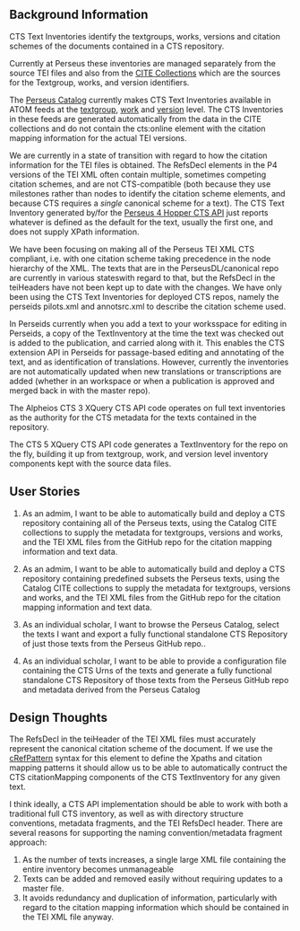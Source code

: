 ## Background Information

CTS Text Inventories identify the textgroups, works, versions and citation schemes of the documents contained in a CTS repository.  

Currently at Perseus these inventories are managed separately from the source TEI files and also from the [CITE Collections](http://catalog.perseus.org/cite-collections/) which are the sources for the Textgroup, works, and version identifiers.

The [Perseus Catalog](http://catalog.perseus.org) currently makes CTS Text Inventories available in ATOM feeds at the [textgroup](http://data.perseus.org/catalog/urn:cts:latinLit:phi0959/atom), [work](http://data.perseus.org/catalog/urn:cts:latinLit:phi0959.phi006/atom) and [version](http://data.perseus.org/catalog/urn:cts:latinLit:phi0959.phi006.perseus-lat1/atom) level.  The CTS Inventories in these feeds are generated automatically from the data in the CITE collections and do not contain the cts:online element with the citation mapping information for the actual TEI versions.

We are currently in a state of transition with regard to how the citation information for the TEI files is obtained.  The RefsDecl elements in the P4 versions of the TEI XML often contain multiple, sometimes competing citation schemes, and are not CTS-compatible (both because they use milestones rather than nodes to identify the citation scheme elements, and because CTS requires a *single* canonical scheme for a text). The CTS Text Inventory generated by/for the [Perseus 4 Hopper CTS API](http://www.perseus.tufts.edu/hopper/CTS?request=GetCapabilities) just reports whatever is defined as the default for the text, usually the first one, and does not supply XPath information.

We have been focusing on making all of the Perseus TEI XML CTS compliant, i.e. with one citation scheme taking precedence in the node hierarchy of the XML.  The texts that are in the PerseusDL/canonical repo are currently in various stateswith regard to that, but the RefsDecl in the teiHeaders have not been kept up to date with the changes. We have only been using the CTS Text Inventories for deployed CTS repos, namely the perseids pilots.xml and annotsrc.xml to describe the citation scheme used.

In Perseids currently when you add a text to your worksspace for editing in Perseids, a copy of the TextInventory at the time the text was checked out is added to the publication, and carried along with it. This enables the CTS extension API in Perseids for passage-based editing and annotating of the text, and as identification of translations. However, currently the inventories are not automatically updated when new translations or transcriptions are added (whether in an workspace or when a publication is approved and merged back in with the master repo).

The Alpheios CTS 3 XQuery CTS API code operates on full text inventories as the authority for the CTS metadata for the texts contained in the repository.

The CTS 5 XQuery CTS API code generates a TextInventory for the repo on the fly, building it up from textgroup, work, and version level inventory components kept with the source data files.

## User Stories

1. As an admim, I want to be able to automatically build and deploy a CTS repository containing all of the Perseus texts, using the Catalog CITE collections to supply the metadata for textgroups, versions and works, and the TEI XML files from the GitHub repo for the citation mapping information and text data.

1. As an admim, I want to be able to automatically build and deploy a CTS repository containing predefined subsets the Perseus texts, using the Catalog CITE collections to supply the metadata for textgroups, versions and works, and the TEI XML files from the GitHub repo for the citation mapping information and text data.

1. As an individual scholar, I want to browse the Perseus Catalog, select the texts I want and export a fully functional standalone CTS Repository of just those texts from the Perseus GitHub repo..

1. As an individual scholar, I want to be able to provide a configuration file containing the CTS Urns of the texts and generate a fully functional standalone CTS Repository of those texts from the Perseus GitHub repo and metadata derived from the Perseus Catalog

## Design Thoughts

The RefsDecl in the teiHeader of the TEI XML files must accurately represent the canonical citation scheme of the document. If we use the [cRefPattern](http://www.tei-c.org/release/doc/tei-p5-doc/en/html/ref-cRefPattern.html) syntax for this element to define the Xpaths and citation mapping patterns it should allow us to be able to automatically contruct the CTS citationMapping components of the CTS TextInventory for any given text.

I think ideally, a CTS API implementation should be able to work with both a traditional full CTS inventory, as well as with directory structure conventions, metadata fragments, and the TEI RefsDecl header. There are several reasons for supporting the naming convention/metadata fragment approach:

1. As the number of texts increases, a single large XML file containing the entire inventory becomes unmanageable
2. Texts can be added and removed easily without requiring updates to a master file.
3. It avoids redundancy and duplication of information, particularly with regard to the citation mapping information which should be contained in the TEI XML file anyway.

